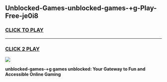 
## Unblocked-Games-unblocked-games-+g-Play-Free-je0i8
<h3>
<a href="https://premium76.site?title=unblocked-games-+g&ref=22A">CLICK TO PLAY</a></h3>
<hr>

<h3>
<a href="https://premium76.site?title=unblocked-games-+g&ref=22A">CLICK 2 PLAY</a>
  
</h3>

<a href="https://premium76.site?title=unblocked-games-+g&ref=22A"><img src="https://clearcache.store/games.png"></a>


**unblocked-games-+g games unblocked: Your Gateway to Fun and Accessible Online Gaming**
